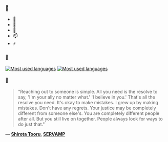 ### 👋

- 🔭
- 🌱
- 💬
- 📫
- ⚡

#### 🧏

[![Most used languages](https://github-readme-stats-aynah.vercel.app/api/top-langs/?username=aynh&theme=solarized-dark&langs_count=6&layout=compact&hide_title=true)](https://github.com/anuraghazra/github-readme-stats#gh-dark-mode-only)
[![Most used languages](https://github-readme-stats-aynah.vercel.app/api/top-langs/?username=aynh&theme=solarized-light&langs_count=6&layout=compact&hide_title=true)](https://github.com/anuraghazra/github-readme-stats#gh-light-mode-only)

#### 💬

> "Reaching out to someone is simple.  All you need is the resolve to say, 'I'm your ally no matter what.' 'I believe in you.' That's all the resolve you need. It's okay to make mistakes. I grew up by making mistakes. Don't have any regrets. Your justice may be completely different from someone else's. You are completely different people after all. But you still live on together. People always look for ways to do just that."

&mdash; [**Shirota Tooru**](https://myanimelist.net/character.php?q=Shirota%20Tooru&cat=character), [**SERVAMP**](https://myanimelist.net/search/all?q=SERVAMP&cat=all)
